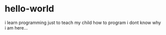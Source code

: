 # hello-world
i learn programming just to teach my child how to program
i dont know why i am here...
